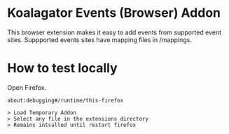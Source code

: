 # Koalagator Events (Browser) Addon 

This browser extension makes it easy to add events from supported event sites.
Suppported events sites have mapping files in /mappings.

# How to test locally

Open Firefox.

    about:debugging#/runtime/this-firefox

    > Load Temporary Addon
    > Select any file in the extensions directory
    > Remains intsalled until restart firefox

    